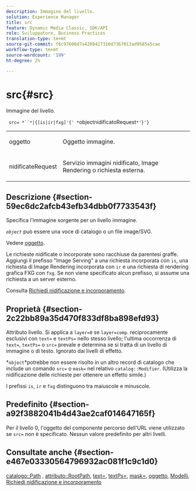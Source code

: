 ```yaml
---
description: Immagine del livello.
solution: Experience Manager
title: src
feature: Dynamic Media Classic, SDK/API
role: Sviluppatore, Business Practices
translation-type: tm+mt
source-git-commit: f6c97606d7a4209427316d7367013ad9585a5cae
workflow-type: tm+mt
source-wordcount: '199'
ht-degree: 2%

---
```



# src{#src}

Immagine del livello.

` src= *``*|{[is|ir|fxg]'{' *`objectnidificatoRequest`*'}'}`

<table id="simpletable_59104309B8284B21ABCE7DC95BF5A273"> 
 <tr class="strow"> 
  <td class="stentry"> <p> <span class="varname"> oggetto  </span> </p> </td> 
  <td class="stentry"> <p>Oggetto immagine. </p> </td> 
 </tr> 
 <tr class="strow"> 
  <td class="stentry"> <p> <span class="varname"> nidificateRequest  </span> </p> </td> 
  <td class="stentry"> <p>Servizio immagini nidificato, Image Rendering o richiesta esterna. </p> </td> 
 </tr> 
</table>

## Descrizione {#section-59ec6dc2afcb43efb34dbb0f7733543f}

Specifica l&#39;immagine sorgente per un livello immagine.

*`object`* può essere una voce di catalogo o un file image/SVG.

Vedere [oggetto](../../../../../is-api/http-ref/image-serving-api-ref/c-http-protocol-reference/c-data-types/r-object.md#reference-2591bd24548d462782c68d138ef795a0).

Le richieste nidificate o incorporate sono racchiuse da parentesi graffe. Aggiungi il prefisso &quot;Image Serving&quot; a una richiesta incorporata con `is`, una richiesta di Image Rendering incorporata con `ir` e una richiesta di rendering grafica FXG con `fxg`. Se non viene specificato alcun prefisso, si assume una richiesta a un server esterno.

Consulta [Richiedi nidificazione e incorporamento](../../../../../is-api/http-ref/image-serving-api-ref/c-http-protocol-reference/c-syntax-and-features/r-request-nesting-and-embedding.md#reference-38ec66d4062046589e16c39bf1c6049b).

## Proprietà {#section-2c22bb89a35d470f833df8ba898efd93}

Attributo livello. Si applica a `layer=0` se `layer=comp`. reciprocamente esclusivi con `text=` e `textPs=` nello stesso livello; l&#39;ultima occorrenza di `text=`, `textPs=` o `src=` prevale e determina se si tratta di un livello di immagine o di testo. Ignorato dai livelli di effetto.

*`object`*potrebbe non essere risolto in un altro record di catalogo che include un comando `src=` o `mask=` nel relativo `catalog::Modifier`. (Utilizza la nidificazione delle richieste per ottenere un effetto simile.)

I prefissi `is`, `ir` e `fxg` distinguono tra maiuscole e minuscole.

## Predefinito {#section-a92f3882041b4d43ae2caf014647165f}

Per il livello 0, l&#39;oggetto del componente percorso dell&#39;URL viene utilizzato se `src=` non è specificato. Nessun valore predefinito per altri livelli.

## Consultate anche {#section-e467e03330564796932ac081f1c9c1d0}

[catalogo::Path](/help/aem-is-ir-api/is-api/image-catalog/image-serving-api-ref/c-image-catalog-reference/c-image-svg-data-reference/c-image-data-reference/r-path-cat.md) ,  [attributo::RootPath](../../../../../is-api/image-catalog/image-serving-api-ref/c-image-catalog-reference/c-attributes-reference/r-rootpath.md#reference-17d57e5967be403b8408fa7214017494),  [text=](../../../../../is-api/http-ref/image-serving-api-ref/c-http-protocol-reference/c-command-reference/r-text.md#reference-84634052e48548539a1ef63cbe41f22f),  [textPs=](../../../../../is-api/http-ref/image-serving-api-ref/c-http-protocol-reference/c-command-reference/r-textps.md#reference-4209a2a6169f44278da2647cfb0cd767),  [mask=](../../../../../is-api/http-ref/image-serving-api-ref/c-http-protocol-reference/c-command-reference/r-mask.md#reference-922254e027404fb890b850e2723ee06e),  [oggetto](../../../../../is-api/http-ref/image-serving-api-ref/c-http-protocol-reference/c-data-types/r-object.md#reference-2591bd24548d462782c68d138ef795a0),  [Modelli](../../../../../is-api/http-ref/image-serving-api-ref/c-http-protocol-reference/c-templates/c-templates.md#concept-3cd2d2adae0e41b2979b9640244d4d3e),  [Richiedi nidificazione e incorporamento](../../../../../is-api/http-ref/image-serving-api-ref/c-http-protocol-reference/c-syntax-and-features/r-request-nesting-and-embedding.md#reference-38ec66d4062046589e16c39bf1c6049b)
